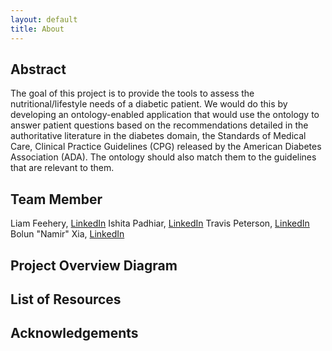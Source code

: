 ```yaml
---
layout: default
title: About
---
```


## Abstract
The goal of this project is to provide the tools to assess the nutritional/lifestyle needs of a diabetic patient. We would do this by developing an ontology-enabled application that would use the ontology to answer patient questions based on the recommendations detailed in the authoritative literature in the diabetes domain, the Standards of Medical Care, Clinical Practice Guidelines (CPG) released by the American Diabetes Association (ADA). The ontology should also match them to the guidelines that are relevant to them.
## Team Member
Liam Feehery, [LinkedIn](https://www.linkedin.com/in/liam-feehery-6b6a0b199/)
Ishita Padhiar, [LinkedIn](https://www.linkedin.com/in/ishita-padhiar-470183151/)
Travis Peterson, [LinkedIn](https://www.linkedin.com/in/travis-j-peterson/)
Bolun "Namir" Xia, [LinkedIn](https://www.linkedin.com/in/bolun-namir-xia-a1974399/)
## Project Overview Diagram

## List of Resources

## Acknowledgements
